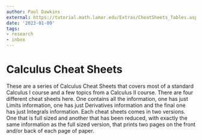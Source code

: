 ```yaml
---
author: Paul Dawkins
external: https://tutorial.math.lamar.edu/Extras/CheatSheets_Tables.aspx#CalcSheet
date: '2023-01-09'
tags:
- research
- inbox
---
```


# Calculus Cheat Sheets

These are a series of Calculus Cheat Sheets that covers most of a standard Calculus I course and a few topics from a Calculus II course. There are four different cheat sheets here. One contains all the information, one has just Limits information, one has just Derivatives information and the final one has just Integrals information. Each cheat sheets comes in two versions. One that is full sized and another that has been reduced, with exactly the same information as the full sized version, that prints two pages on the front and/or back of each page of paper.
